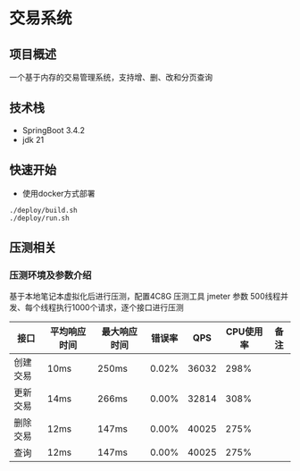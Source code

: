 # 交易系统
## 项目概述
一个基于内存的交易管理系统，支持增、删、改和分页查询
## 技术栈
* SpringBoot 3.4.2
* jdk 21
## 快速开始
* 使用docker方式部署
```
./deploy/build.sh
./deploy/run.sh
```
## 压测相关
### 压测环境及参数介绍
基于本地笔记本虚拟化后进行压测，配置4C8G
压测工具 jmeter
参数
500线程并发、每个线程执行1000个请求，逐个接口进行压测


| 接口   | 平均响应时间 | 最大响应时间 |错误率| QPS   | CPU使用率 |备注|
|------|-----|--------|----|-------|--------|----|
| 创建交易 | 10ms | 250ms  |0.02%| 36032 | 298%   |
| 更新交易 | 14ms| 266ms  |0.00%| 32814 | 308%   |
| 删除交易 | 12ms| 147ms  |0.00%| 40025 | 275%   |
| 查询   | 12ms| 147ms  |0.00%| 40025 | 275%   |

